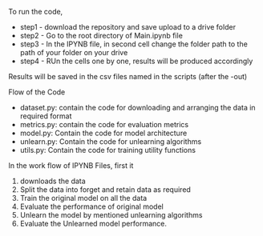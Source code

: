 To run the code, 

- step1 - download the repository and save upload to a drive folder
- step2 - Go to the root directory of Main.ipynb file
- step3 - In the IPYNB file, in second cell change the folder path to the path of your folder on your drive
- step4 - RUn the cells one by one, results will be produced accordingly

Results will be saved in the csv files named in the scripts (after the -out)

Flow of the Code
- dataset.py: contain the code for downloading and arranging the data in required format
- metrics.py: contain the code for evaluation metrics
- model.py: Contain the code for model architecture
- unlearn.py: Contain the code for unlearning algorithms
- utils.py: Contain the code for training utility functions

In the work flow of IPYNB Files, first it 
1. downloads the data
2. Split the data into forget and retain data as required
3. Train the original model on all the data
4. Evaluate the performance of original model
5. Unlearn the model by mentioned unlearning algorithms
6. Evaluate the Unlearned model performance.
